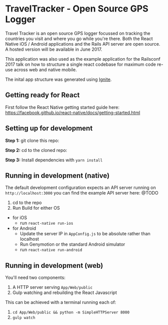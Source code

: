#  TravelTracker - Open Source GPS Logger

Travel Tracker is an open source GPS logger focussed on tracking the
countries you visit and where you go while you're there. Both the React
Native iOS / Android applications and the Rails API server are open
source. A hosted version will be available in June 2017.

This application was also used as the example application for the
Railsconf 2017 talk on how to structure a single react codebase for
maximum code re-use across web and native mobile.

The inital app structure was generated using [Ignite](https://github.com/infinitered/ignite).

## Getting ready for React

First follow the React Native getting started guide here:
<https://facebook.github.io/react-native/docs/getting-started.html>

## Setting up for development

**Step 1:** git clone this repo:

**Step 2:** cd to the cloned repo:

**Step 3:** Install dependencies with `yarn install`


## Running in development (native)

The default development configuration expects an API server running on
`http://localhost:3000` you can find the example API server here: @TODO

1. cd to the repo
2. Run Build for either OS
  * for iOS
    * run `react-native run-ios`
  * for Android
    * Update the server IP in `AppConfig.js` to be absolute rather than
      localhost
    * Run Genymotion or the standard Android simulator
    * run `react-native run-android`

## Running in development (web)

You'll need two components:

1. A HTTP server serving `App/Web/public`
2. Gulp watching and rebuilding the React Javascript

This can be achieved with a terminal running each of:

1. `cd App/Web/public && python -m SimpleHTTPServer 8000`
2. `gulp watch`
